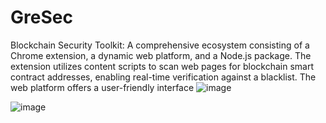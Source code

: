 # GreSec
Blockchain Security Toolkit: A comprehensive ecosystem consisting of a Chrome extension, a dynamic web platform, and a Node.js package. The extension utilizes content scripts to scan web pages for blockchain smart contract addresses, enabling real-time verification against a blacklist. The web platform offers a user-friendly interface 
![image](https://github.com/akashgreninja/GreSec/assets/84433561/cc635a22-4c0f-45d9-8b45-5f2e0d8b8cb8)

![image](https://github.com/akashgreninja/GreSec/assets/84433561/c325c09d-99a2-44d9-99d5-c9517352bd9a)

